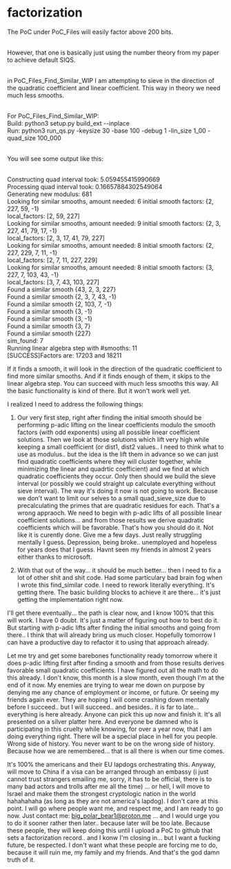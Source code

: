 # factorization

The PoC under PoC_Files will easily factor above 200 bits. </br></br>

However, that one is basically just using the number theory from my paper to achieve default SIQS. </br></br>

in PoC_Files_Find_Similar_WIP I am attempting to sieve in the direction of the quadratic coefficient and linear coefficient. This way in theory we need much less smooths.</br></br>

For PoC_Files_Find_Similar_WIP:</br>
Build: python3 setup.py build_ext --inplace</br>
Run: python3 run_qs.py -keysize 30 -base 100 -debug 1 -lin_size 1_00 -quad_size 100_000</br></br>

You will see some output like this:</br></br>

Constructing quad interval took: 5.059455415990669</br>
Processing quad interval took: 0.16657884302549064</br>
Generating new modulus:  681</br>
Looking for similar smooths, amount needed: 6 initial smooth factors: {2, 227, 59, -1}</br>
local_factors:  [2, 59, 227]</br>
Looking for similar smooths, amount needed: 9 initial smooth factors: {2, 3, 227, 41, 79, 17, -1}</br>
local_factors:  [2, 3, 17, 41, 79, 227]</br>
Looking for similar smooths, amount needed: 8 initial smooth factors: {2, 227, 229, 7, 11, -1}</br>
local_factors:  [2, 7, 11, 227, 229]</br>
Looking for similar smooths, amount needed: 8 initial smooth factors: {3, 227, 7, 103, 43, -1}</br>
local_factors:  [3, 7, 43, 103, 227]</br>
Found a similar smooth {43, 2, 3, 227}</br>
Found a similar smooth {2, 3, 7, 43, -1}</br>
Found a similar smooth {2, 103, 7, -1}</br>
Found a similar smooth {3, -1}</br>
Found a similar smooth {3, -1}</br>
Found a similar smooth {3, 7}</br>
Found a similar smooth {227}</br>
sim_found:  7</br>
Running linear algebra step with #smooths:  11</br>
[SUCCESS]Factors are: 17203 and 18211</br>

If it finds a smooth, it will look in the direction of  the quadratic coefficient to find more similar smooths. And if it finds enough of them, it skips to the linear algebra step. You can succeed with much less smooths this way.
All the basic functionality is kind of there. But it won't work well yet.

I realized I need to address the following things:

1. Our very first step, right after finding the initial smooth should be performing p-adic lifting on the linear coefficients modulo the smooth factors (with odd exponents) using all possible linear coefficient solutions.
   Then we look at those solutions which lift very high while keeping a small coefficient (or dist1, dist2 values.. I need to think what to use as modulus.. but the idea is the lift them in advance so we can just find quadratic coefficients where they will cluster together, while minimizing the linear and quadrtic coefficient) and we find at which quadratic coefficients they occur. Only then should we build the sieve interval (or possibly we could straight up calculate everything without sieve interval). The way it's doing it now is not going to work. Because we don't want to limit our selves to a small quad_sieve_size due to precalculating the primes that are quadratic residues for each. That's a wrong appraoch. We need to begin with p-adic lifts of all possible linear coefficient solutions... and from those results we derive quadratic coefficients which will be favorable. That's how you should do it. Not like it is curently done. Give me a few days. Just really struggling mentally I guess. Depression, being broke.. unemployed and hopeless for years does that I guess. Havnt seen my friends in almost 2 years either thanks to microsoft.

2. With that out of the way... it should be much better... then I need to fix a lot of other shit and shit code. Had some particulary bad brain fog when I wrote this find_similar code. I need to rework literally everything.  It's getting there. The basic building blocks to achieve it are there... it's just getting the implementation right now.

I'll get there eventually... the path is clear now, and I know 100% that this will work. I have 0 doubt. It's just a matter of figuring out how to best do it. But starting with p-adic lifts after finding the initial smooths and going from there.. I think that will already bring us much closer. Hopefully tomorrow I can have a productive day to refactor it to using that approach already.

Let me try and get some barebones functionality ready tomorrow where it does p-adic lifting first after finding a smooth and from those results derives favorable small quadratic coefficients. I have figured out all the math to do this already. I don't know, this month is a slow month, even though I'm at the end of it now. My enemies are trying to wear me down on purpose by denying me any chance of employment or income, or future. Or seeing my friends again ever. They are hoping I will come crashing down mentally before I succeed.. but I will succeed.. and besides.. it is far to late... everything is here already. Anyone can pick this up now and finish it. It's all presented on a silver platter here. And everyone be damned who is participating in this cruelty while knowing, for over a year now, that I am doing everything right. There will be a special place in hell for you people. Wrong side of history. You never want to be on the wrong side of history. Because how we are remembered... that is all there is when our time comes.

It's 100% the americans and their EU lapdogs orchestrating this. Anyway, will move to China if a visa can be arranged through an embassy (i just cannot trust strangers emailing me, sorry, it has to be official, there is to many bad actors and trolls after me all the time) ... or hell, I will move to Israel and make them the strongest cryptologic nation in the world hahahahaha (as long as they are not america's lapdog). I don't care at this point. I will go where people want me, and respect me, and I am ready to go now. Just contact me: big_polar_bear1@proton.me ... and I would urge you to do it sooner rather then later.. because later will be too late. Because these people, they will keep doing this until I upload a PoC to github that sets a factorization record.. and I konw I'm closing in... but I want a fucking future, be respected. I don't want what these people are forcing me to do, because it will ruin me, my family and my friends. And that's the god damn truth of it.
